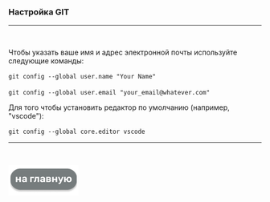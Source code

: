 ### Настройка GIT
---

<br>

Чтобы указать ваше имя и адрес электронной почты используйте следующие команды:

 ```
 git config --global user.name "Your Name"
 
git config --global user.email "your_email@whatever.com"
```

Для того чтобы установить редактор по умолчанию (например, "vscode"):

```
git config --global core.editor vscode
```

---

<br>

[![на Главную](./assets/mainpage.png)](./readme.md)